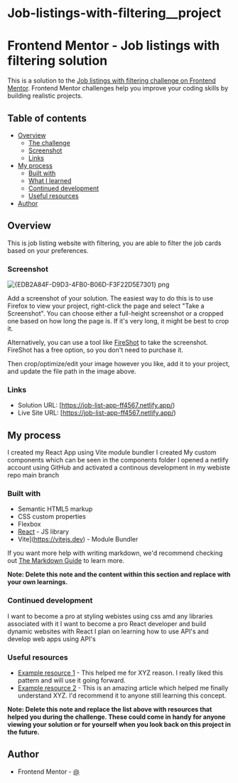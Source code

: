 # Job-listings-with-filtering__project 

# Frontend Mentor - Job listings with filtering solution

This is a solution to the [Job listings with filtering challenge on Frontend Mentor](https://www.frontendmentor.io/challenges/job-listings-with-filtering-ivstIPCt). Frontend Mentor challenges help you improve your coding skills by building realistic projects. 

## Table of contents

- [Overview](#overview)
  - [The challenge](#the-challenge)
  - [Screenshot](#screenshot)
  - [Links](#links)
- [My process](#my-process)
  - [Built with](#built-with)
  - [What I learned](#what-i-learned)
  - [Continued development](#continued-development)
  - [Useful resources](#useful-resources)
- [Author](#author)

## Overview
This is job listing website with filtering, you are able to filter the job cards based on your preferences.


### Screenshot

![{EDB2A84F-D9D3-4FB0-B06D-F3F22D5E7301} png](https://user-images.githubusercontent.com/103246856/231534383-ee92c948-d32a-4146-b06e-7e7f7a8d17c1.jpg)

Add a screenshot of your solution. The easiest way to do this is to use Firefox to view your project, right-click the page and select "Take a Screenshot". You can choose either a full-height screenshot or a cropped one based on how long the page is. If it's very long, it might be best to crop it.

Alternatively, you can use a tool like [FireShot](https://getfireshot.com/) to take the screenshot. FireShot has a free option, so you don't need to purchase it. 

Then crop/optimize/edit your image however you like, add it to your project, and update the file path in the image above.

### Links

- Solution URL: [https://job-list-app-ff4567.netlify.app/)
- Live Site URL: [https://job-list-app-ff4567.netlify.app/)

## My process
I created my React App using Vite module bundler
I created My custom components which can be seen in the components folder
I opened a netlify account using GitHub and activated a continous development in my webiste repo main branch

### Built with

- Semantic HTML5 markup
- CSS custom properties
- Flexbox
- [React](https://reactjs.org/) - JS library
- Vite](https://vitejs.dev) - Module Bundler

If you want more help with writing markdown, we'd recommend checking out [The Markdown Guide](https://www.markdownguide.org/) to learn more.

**Note: Delete this note and the content within this section and replace with your own learnings.**

### Continued development

I want to become a pro at styling webistes using css amd any libraries associated with it 
I want to become a pro React developer and build dynamic websites with React
I plan on learning how to use API's and develop web apps using API's

### Useful resources

- [Example resource 1](https://www.example.com) - This helped me for XYZ reason. I really liked this pattern and will use it going forward.
- [Example resource 2](https://www.example.com) - This is an amazing article which helped me finally understand XYZ. I'd recommend it to anyone still learning this concept.

**Note: Delete this note and replace the list above with resources that helped you during the challenge. These could come in handy for anyone viewing your solution or for yourself when you look back on this project in the future.**

## Author


- Frontend Mentor - [@](https://www.frontendmentor.io/profile/Emmanuetoks)





